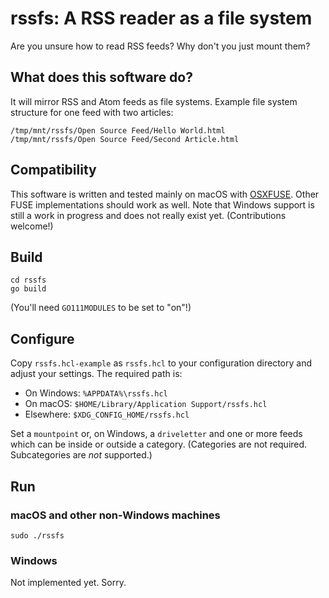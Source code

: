 rssfs: A RSS reader as a file system
====================================

Are you unsure how to read RSS feeds? Why don\'t you just mount them?

What does this software do?
---------------------------

It will mirror RSS and Atom feeds as file systems. Example file system
structure for one feed with two articles:

    /tmp/mnt/rssfs/Open Source Feed/Hello World.html
    /tmp/mnt/rssfs/Open Source Feed/Second Article.html

Compatibility
-------------

This software is written and tested mainly on macOS with
[OSXFUSE](http://osxfuse.github.io). Other FUSE implementations should
work as well. Note that Windows support is still a work in progress and
does not really exist yet. (Contributions welcome!)

Build
-----

    cd rssfs
    go build

(You\'ll need `GO111MODULES` to be set to \"on\"!)

Configure
---------

Copy `rssfs.hcl-example` as `rssfs.hcl` to your configuration directory
and adjust your settings. The required path is:

-   On Windows: `%APPDATA%\rssfs.hcl`
-   On macOS: `$HOME/Library/Application Support/rssfs.hcl`
-   Elsewhere: `$XDG_CONFIG_HOME/rssfs.hcl`

Set a `mountpoint` or, on Windows, a `driveletter` and one or more feeds
which can be inside or outside a category. (Categories are not required.
Subcategories are *not* supported.)

Run
---

### macOS and other non-Windows machines

    sudo ./rssfs

### Windows

Not implemented yet. Sorry.
